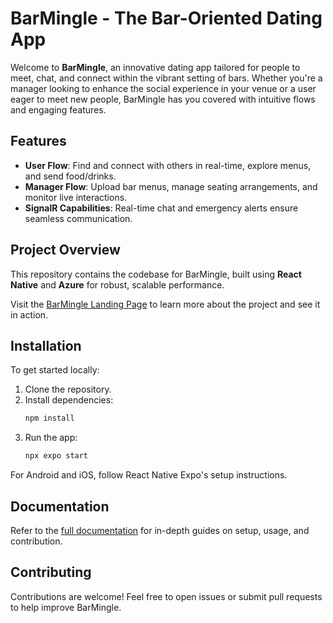 # BarMingle - The Bar-Oriented Dating App

Welcome to **BarMingle**, an innovative dating app tailored for people to meet, chat, and connect within the vibrant setting of bars. Whether you're a manager looking to enhance the social experience in your venue or a user eager to meet new people, BarMingle has you covered with intuitive flows and engaging features.

## Features

- **User Flow**: Find and connect with others in real-time, explore menus, and send food/drinks.
- **Manager Flow**: Upload bar menus, manage seating arrangements, and monitor live interactions.
- **SignalR Capabilities**: Real-time chat and emergency alerts ensure seamless communication.

## Project Overview

This repository contains the codebase for BarMingle, built using **React Native** and **Azure** for robust, scalable performance.

Visit the [BarMingle Landing Page](https://yuvalmiz.github.io/iot_website/) to learn more about the project and see it in action.

## Installation

To get started locally:
1. Clone the repository.
2. Install dependencies:
   ```bash
   npm install
   ```
3. Run the app:
   ```bash
   npx expo start
   ```
For Android and iOS, follow React Native Expo's setup instructions.
## Documentation
Refer to the [full documentation](https://yuvalmiz.github.io/iot_website/) for in-depth guides on setup, usage, and contribution.
## Contributing
Contributions are welcome! Feel free to open issues or submit pull requests to help improve BarMingle.

